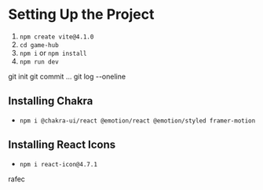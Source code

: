 # Setting Up the Project

1. `npm create vite@4.1.0`
2. `cd game-hub`
3. `npm i` or `npm install`
4. `npm run dev`

git init
git commit ...
git log --oneline

## Installing Chakra

- `npm i @chakra-ui/react @emotion/react @emotion/styled framer-motion`

## Installing React Icons

- `npm i react-icon@4.7.1`

rafec
